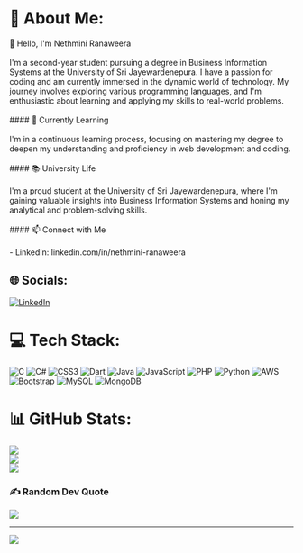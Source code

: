# 💫 About Me:
👋 Hello, I'm Nethmini Ranaweera<br><br>I'm a second-year student pursuing a degree in Business Information Systems at the University of Sri Jayewardenepura. I have a passion for coding and am currently immersed in the dynamic world of technology. My journey involves exploring various programming languages, and I'm enthusiastic about learning and applying my skills to real-world problems.<br><br>#### 🌱 Currently Learning<br><br>I'm in a continuous learning process, focusing on mastering my degree to deepen my understanding and proficiency in web development and coding.<br><br>#### 📚 University Life<br><br>I'm a proud student at the University of Sri Jayewardenepura, where I'm gaining valuable insights into Business Information Systems and honing my analytical and problem-solving skills.<br><br>#### 📫 Connect with Me<br><br>- LinkedIn: linkedin.com/in/nethmini-ranaweera<br>

## 🌐 Socials:
[![LinkedIn](https://img.shields.io/badge/LinkedIn-%230077B5.svg?logo=linkedin&logoColor=white)](https://linkedin.com/in/linkedin.com/in/nethmini-ranaweera) 


# 💻 Tech Stack:
![C](https://img.shields.io/badge/c-%2300599C.svg?style=for-the-badge&logo=c&logoColor=white) ![C#](https://img.shields.io/badge/c%23-%23239120.svg?style=for-the-badge&logo=c-sharp&logoColor=white) ![CSS3](https://img.shields.io/badge/css3-%231572B6.svg?style=for-the-badge&logo=css3&logoColor=white) ![Dart](https://img.shields.io/badge/dart-%230175C2.svg?style=for-the-badge&logo=dart&logoColor=white) ![Java](https://img.shields.io/badge/java-%23ED8B00.svg?style=for-the-badge&logo=openjdk&logoColor=white) ![JavaScript](https://img.shields.io/badge/javascript-%23323330.svg?style=for-the-badge&logo=javascript&logoColor=%23F7DF1E) ![PHP](https://img.shields.io/badge/php-%23777BB4.svg?style=for-the-badge&logo=php&logoColor=white) ![Python](https://img.shields.io/badge/python-3670A0?style=for-the-badge&logo=python&logoColor=ffdd54) ![AWS](https://img.shields.io/badge/AWS-%23FF9900.svg?style=for-the-badge&logo=amazon-aws&logoColor=white) ![Bootstrap](https://img.shields.io/badge/bootstrap-%238511FA.svg?style=for-the-badge&logo=bootstrap&logoColor=white) ![MySQL](https://img.shields.io/badge/mysql-%2300000f.svg?style=for-the-badge&logo=mysql&logoColor=white) ![MongoDB](https://img.shields.io/badge/MongoDB-%234ea94b.svg?style=for-the-badge&logo=mongodb&logoColor=white)
# 📊 GitHub Stats:
![](https://github-readme-stats.vercel.app/api?username=NethminiN&theme=dark&hide_border=false&include_all_commits=false&count_private=false)<br/>
![](https://github-readme-streak-stats.herokuapp.com/?user=NethminiN&theme=dark&hide_border=false)<br/>
![](https://github-readme-stats.vercel.app/api/top-langs/?username=NethminiN&theme=dark&hide_border=false&include_all_commits=false&count_private=false&layout=compact)

### ✍️ Random Dev Quote
![](https://quotes-github-readme.vercel.app/api?type=horizontal&theme=radical)

---
[![](https://visitcount.itsvg.in/api?id=NethminiN&icon=0&color=0)](https://visitcount.itsvg.in)

<!-- Proudly created with GPRM ( https://gprm.itsvg.in ) -->
